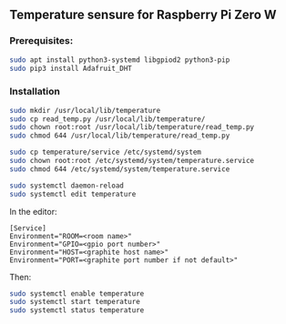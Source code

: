 ## Temperature sensure for Raspberry Pi Zero W

### Prerequisites:

```sh
sudo apt install python3-systemd libgpiod2 python3-pip
sudo pip3 install Adafruit_DHT
```

### Installation

```sh
sudo mkdir /usr/local/lib/temperature
sudo cp read_temp.py /usr/local/lib/temperature/
sudo chown root:root /usr/local/lib/temperature/read_temp.py
sudo chmod 644 /usr/local/lib/temperature/read_temp.py

sudo cp temperature/service /etc/systemd/system
sudo chown root:root /etc/systemd/system/temperature.service
sudo chmod 644 /etc/systemd/system/temperature.service

sudo systemctl daemon-reload
sudo systemctl edit temperature
```

In the editor:

```
[Service]
Environment="ROOM=<room name>"
Environment="GPIO=<gpio port number>"
Environment="HOST=<graphite host name>"
Environment="PORT=<graphite port number if not default>"
```

Then:

```sh
sudo systemctl enable temperature
sudo systemctl start temperature
sudo systemctl status temperature
```


```
